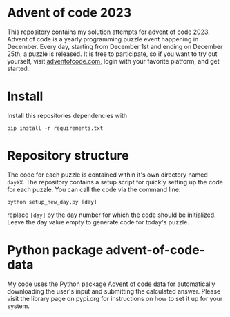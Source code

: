 # Advent of code 2023
This repository contains my solution attempts for advent of code 2023. Advent of
code is a yearly programming puzzle event happening in December. Every day, 
starting from December 1st and ending on December 25th, a puzzle is released.
It is free to participate, so if you want to try out yourself, 
visit [adventofcode.com](adventofcode.com), login with your favorite platform, 
and get started. 

# Install
Install this repositories dependencies with
```commandline
pip install -r requirements.txt
```

# Repository structure
The code for each puzzle is contained within it's own directory named `dayXX`.
The repository contains a setup script for quickly setting up the code for each
puzzle. You can call the code via the command line:
```commandline
python setup_new_day.py [day]
```
replace `[day]` by the day number for which the code should be initialized. 
Leave the day value empty to generate code for today's puzzle.

# Python package advent-of-code-data
My code uses the Python package 
[Advent of code data](https://pypi.org/project/advent-of-code-data/) for 
automatically downloading the user's input and submitting the calculated answer.
Please visit the library page on pypi.org for instructions on how to set it up 
for your system.